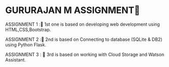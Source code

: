# GURURAJAN M ASSIGNMENT🤖

ASSIGNMENT 1 :🎯 
1st one is based on developing web development using HTML,CSS,Bootstrap.

ASSIGNMENT 2 :🎯 
2nd is based on Connecting to database (SQLite & DB2) using Python Flask.

ASSIGNMENT 3 : 🎯
3rd is based on working with Cloud Storage and Watson Assistant.
